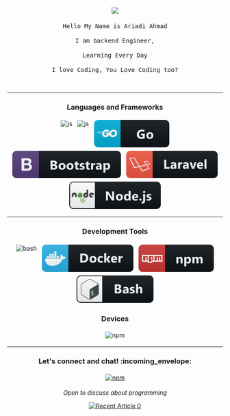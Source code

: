 <p align="center">
  <img src="https://media.giphy.com/media/MeJgB3yMMwIaHmKD4z/giphy.gif" width="30%">
  <br><br>
  <samp>
    Hello My Name is Ariadi Ahmad
    <br><br>
   I am backend Engineer, 
    <br><br>
   Learning Every Day
    <br><br>
    I love Coding, You Love Coding too?
  </samp>
</p>

<br>

---

<h3 align="center">Languages and Frameworks</h3>

<p align="center">

<!--   For more icons please follow  https://github.com/MikeCodesDotNET/ColoredBadges -->

  <img src="https://github.com/Quadrified/Quadrified/blob/master/assets/svg/dev/languages/js.svg" alt="js" style="vertical-align:top; margin:4px">
  <img src="https://github.com/Quadrified/Quadrified/blob/master/assets/svg/dev/languages/php.svg" alt="js" style="vertical-align:top; margin:4px">
  <img src="https://github.com/MikeCodesDotNET/ColoredBadges/blob/master/svg/dev/languages/go.svg" alt="react" style="vertical-align:top; margin:4px">
  <img src="https://github.com/MikeCodesDotNET/ColoredBadges/blob/master/svg/dev/frameworks/bootstrap.svg" alt="react" style="vertical-align:top; margin:4px">
  <img src="https://github.com/MikeCodesDotNET/ColoredBadges/blob/master/svg/dev/frameworks/laravel.svg" alt="react" style="vertical-align:top; margin:4px">
  <img src="https://github.com/MikeCodesDotNET/ColoredBadges/blob/master/svg/dev/frameworks/nodejs.svg" alt="react" style="vertical-align:top; margin:4px">

  
---

<h3 align="center">Development Tools</h3>


<p align="center">

  <!-- For more icons please follow  https://github.com/MikeCodesDotNET/ColoredBadges -->


  <img src="https://github.com/Quadrified/Quadrified/blob/master/assets/svg/dev/tools/visualstudio_code.svg" alt="bash" style="vertical-align:top; margin:4px">
  <img src="https://github.com/MikeCodesDotNET/ColoredBadges/blob/master/svg/dev/tools/docker.svg" alt="bash" style="vertical-align:top; margin:4px">
   <img src="https://github.com/MikeCodesDotNET/ColoredBadges/blob/master/svg/dev/services/npm.svg" alt="bash" style="vertical-align:top; margin:4px">
   <img src="https://github.com/MikeCodesDotNET/ColoredBadges/blob/master/svg/dev/tools/bash.svg" alt="bash" style="vertical-align:top; margin:4px">
  
  
<h3 align="center">Devices</h3>

<p align="center">

  <!-- For more icons please follow  https://github.com/MikeCodesDotNET/ColoredBadges -->

  <img src="https://github.com/Quadrified/Quadrified/blob/master/assets/svg/devices/pc.svg" alt="npm" style="vertical-align:top; margin:4px">

---

</details>

<h3 align="center">Let's connect and chat! :incoming_envelope:</h3>

<p align="center">
  <a href="https://www.linkedin.com/in/ariadi-ahmad-a1b21a172/">
    <img src="https://github.com/Quadrified/Quadrified/blob/master/assets/svg/social/linkedin.svg" alt="npm" style="vertical-align:top; margin:4px">
  </a>
</p>

<p align="center">
  <i> Open to discuss about programming </i>
</p>

<div align="center">
  <a target="_blank" href="https://github-readme-medium-recent-article.vercel.app/medium/@ariadiahmad/0"><img src="https://github-readme-medium-recent-article.vercel.app/medium/@ariadiahmad/0" alt="Recent Article 0"> 
</div>

